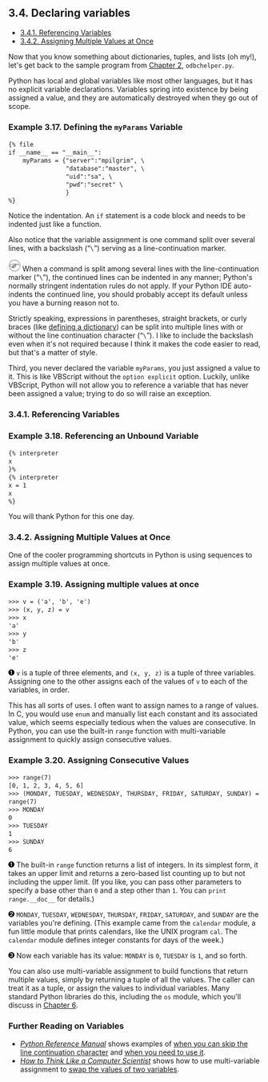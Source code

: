 

3.4. Declaring variables
------------------------

-   [3.4.1. Referencing Variables](declaring_variables.html#d0e6873)
-   [3.4.2. Assigning Multiple Values at
    Once](declaring_variables.html#odbchelper.multiassign)

Now that you know something about dictionaries, tuples, and lists (oh
my!), let's get back to the sample program from [Chapter
2](../getting_to_know_python/index.html), `odbchelper.py`.

Python has local and global variables like most other languages, but it
has no explicit variable declarations. Variables spring into existence
by being assigned a value, and they are automatically destroyed when
they go out of scope.

### Example 3.17. Defining the `myParams` Variable

    {% file
    if __name__ == "__main__":
        myParams = {"server":"mpilgrim", \
                    "database":"master", \
                    "uid":"sa", \
                    "pwd":"secret" \
                    }
    %}

Notice the indentation. An `if` statement is a code block and needs to
be indented just like a function.

Also notice that the variable assignment is one command split over
several lines, with a backslash (“`\`”) serving as a line-continuation
marker.


![Note](../images/note.png) 
When a command is split among several lines with the line-continuation marker (“`\`”), the continued lines can be indented in any manner; Python's normally stringent indentation rules do not apply. If your Python IDE auto-indents the continued line, you should probably accept its default unless you have a burning reason not to. 

Strictly speaking, expressions in parentheses, straight brackets, or
curly braces (like [defining a
dictionary](declaring_variables.html#myparamsdef "Example 3.17. Defining the myParams Variable"))
can be split into multiple lines with or without the line continuation
character (“`\`”). I like to include the backslash even when it's not
required because I think it makes the code easier to read, but that's a
matter of style.

Third, you never declared the variable `myParams`, you just assigned a
value to it. This is like VBScript without the `option explicit` option.
Luckily, unlike VBScript, Python will not allow you to reference a
variable that has never been assigned a value; trying to do so will
raise an exception.

### 3.4.1. Referencing Variables

### Example 3.18. Referencing an Unbound Variable

    {% interpreter
    x
    }%
    {% interpreter
    x = 1
    x
    %}

You will thank Python for this one day.

### 3.4.2. Assigning Multiple Values at Once

One of the cooler programming shortcuts in Python is using sequences to
assign multiple values at once.

### Example 3.19. Assigning multiple values at once

    >>> v = ('a', 'b', 'e')
    >>> (x, y, z) = v     
    >>> x
    'a'
    >>> y
    'b'
    >>> z
    'e'



[![1](../images/callouts/1.png)](#odbchelper.multiassign.1.1) `v` is a tuple of three elements, and `(x, y, z)` is a tuple of three variables. Assigning one to the other assigns each of the values of `v` to each of the variables, in order. 

This has all sorts of uses. I often want to assign names to a range of
values. In C, you would use `enum` and manually list each constant and
its associated value, which seems especially tedious when the values are
consecutive. In Python, you can use the built-in `range` function with
multi-variable assignment to quickly assign consecutive values.

### Example 3.20. Assigning Consecutive Values

    >>> range(7)                                                                    
    [0, 1, 2, 3, 4, 5, 6]
    >>> (MONDAY, TUESDAY, WEDNESDAY, THURSDAY, FRIDAY, SATURDAY, SUNDAY) = range(7) 
    >>> MONDAY                                                                      
    0
    >>> TUESDAY
    1
    >>> SUNDAY
    6



[![1](../images/callouts/1.png)](#odbchelper.multiassign.2.1) The built-in `range` function returns a list of integers. In its simplest form, it takes an upper limit and returns a zero-based list counting up to but not including the upper limit. (If you like, you can pass other parameters to specify a base other than `0` and a step other than `1`. You can `print range.__doc__` for details.) 

[![2](../images/callouts/2.png)](#odbchelper.multiassign.2.2) `MONDAY`, `TUESDAY`, `WEDNESDAY`, `THURSDAY`, `FRIDAY`, `SATURDAY`, and `SUNDAY` are the variables you're defining. (This example came from the `calendar` module, a fun little module that prints calendars, like the UNIX program `cal`. The `calendar` module defines integer constants for days of the week.) 

[![3](../images/callouts/3.png)](#odbchelper.multiassign.2.3) Now each variable has its value: `MONDAY` is `0`, `TUESDAY` is `1`, and so forth. 

You can also use multi-variable assignment to build functions that
return multiple values, simply by returning a tuple of all the values.
The caller can treat it as a tuple, or assign the values to individual
variables. Many standard Python libraries do this, including the `os`
module, which you'll discuss in [Chapter
6](../file_handling/index.html).

### Further Reading on Variables

-   [*Python Reference Manual*](http://www.python.org/doc/current/ref/)
    shows examples of [when you can skip the line continuation
    character](http://www.python.org/doc/current/ref/implicit-joining.html)
    and [when you need to use
    it](http://www.python.org/doc/current/ref/explicit-joining.html).
-   [*How to Think Like a Computer
    Scientist*](http://www.ibiblio.org/obp/thinkCSpy/ "Python book for computer science majors")
    shows how to use multi-variable assignment to [swap the values of
    two variables](http://www.ibiblio.org/obp/thinkCSpy/chap09.htm).

  


